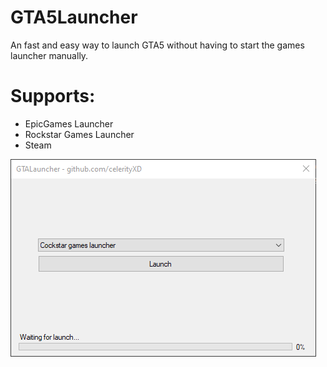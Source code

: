 # GTA5Launcher
An fast and easy way to launch GTA5 without having to start the games launcher manually.

# Supports:
 - EpicGames Launcher
 - Rockstar Games Launcher
 - Steam

![Launcher](image.png)
